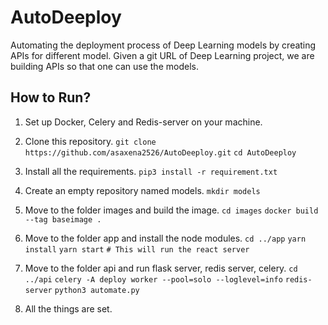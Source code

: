 # AutoDeeploy

Automating the deployment process of Deep Learning models by creating APIs for different model. Given a git URL of Deep Learning project, we are building APIs so that one can use the models.

## How to Run?

1) Set up Docker, Celery and Redis-server on your machine.
2) Clone this repository.
`git clone https://github.com/asaxena2526/AutoDeeploy.git`
`cd AutoDeeploy`
3) Install all the requirements.
`pip3 install -r requirement.txt`
4) Create an empty repository named models.
`mkdir models`
5) Move to the folder images and build the image.
`cd images`
`docker build --tag baseimage .`
6) Move to the folder app and install the node modules.
`cd ../app`
`yarn install`
`yarn start` `# This will run the react server`
7) Move to the folder api and run flask server, redis server, celery.
`cd ../api`
`celery -A deploy worker --pool=solo --loglevel=info`
`redis-server`
`python3 automate.py`

8) All the things are set.
